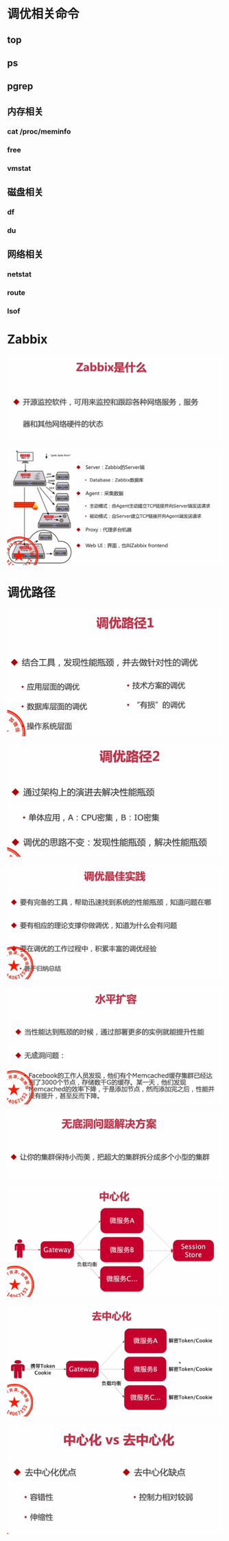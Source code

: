 # 调优相关命令

## top

## ps

## pgrep

## 内存相关

### cat  /proc/meminfo

### free

### vmstat

## 磁盘相关

### df

### du

## 网络相关

### netstat

### route

### lsof

# Zabbix

![](img\1.png)

![](img\2.png)

# 调优路径

![](img\3.png)

![](img\4.png)

![](img\5.png)

![](img\6.png)

![](img\7.png)

![](img\8.png)

![](img\9.png)

![](img\10.png)